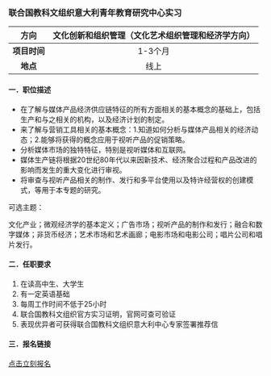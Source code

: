 ### 联合国教科文组织意大利青年教育研究中心实习


|  **方向**  | 文化创新和组织管理（文化艺术组织管理和经济学方向） |
|:--------:|:-------------------:|
| **项目时间** |        1-3个月        |
|  **地点**  |         线上          |


#### 一．职位描述

- 在了解与媒体产品经济供应链特征的所有方面相关的基本概念的基础上，包括生产和与之相关的机构，以及经济计划的制定。
- 来了解与营销工具相关的基本概念：1.知道如何分析与媒体产品相关的经济动态；2.能够将获得的概念应用于视听产品的促销策略。
- 分析媒体市场的独特特征，特别是视听媒体和互联网。
- 媒体生产链将根据20世纪80年代以来因新技术、经济聚合过程和产品改进的影响而发生的重大变化进行审视。
- 将审查与视听产品相关的制作、发行和多平台使用以及特许经营权的创建模式，等用于本专题的研究。

可选主题：

文化产业；微观经济学的基本定义；广告市场；视听产品的制作和发行；融合和数字媒体；非货币经济；艺术市场和艺术画廊；电影市场和电影公司；唱片公司和唱片发行。

#### 二．任职要求

1. 在读高中生、大学生
2. 有一定英语基础
3. 每周工作时间不低于25小时
4. 联合国教科文组织官方实习证明，官网可查可验证
5. 表现优异者可获得联合国教科文组织意大利中心专家签署推荐信


#### 三．报名链接
[点击立刻报名](https://ezygcyygfb.feishu.cn/share/base/form/shrcnyoWDn0NwQnTyfwrxo3XOnh)
